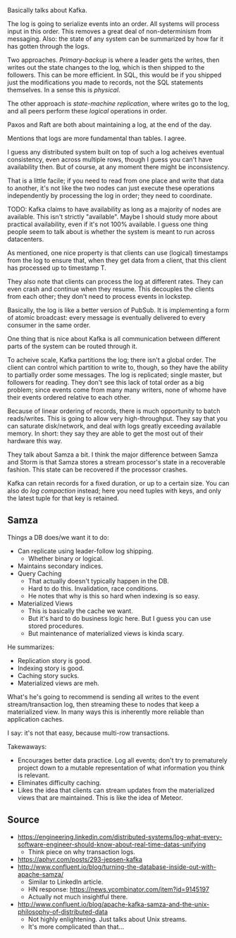 Basically talks about Kafka.

The log is going to serialize events into an order. All systems will
process input in this order. This removes a great deal of
non-determinism from messaging. Also: the state of any system can be
summarized by how far it has gotten through the logs.

Two approaches. *Primary-backup* is where a leader gets the writes,
then writes out the state changes to the log, which is then shipped to
the followers. This can be more efficient. In SQL, this would be if
you shipped just the modifications you made to records, not the SQL
statements themselves. In a sense this is *physical*.

The other approach is *state-machine replication*, where writes go to
the log, and all peers perform these *logical* operations in order.

Paxos and Raft are both about maintaining a log, at the end of the
day.

Mentions that logs are more fundamental than tables. I agree.

I guess any distributed system built on top of such a log acheives
eventual consistency, even across multiple rows, though I guess you
can't have availability then. But of course, at any moment there might
be inconsistency.

That is a little facile; if you need to read from one place and write
that data to another, it's not like the two nodes can just execute
these operations independently by processing the log in order; they
need to coordinate.

TODO: Kafka claims to have availability as long as a majority of nodes
are available. This isn't strictly "available". Maybe I should study
more about practical availability, even if it's not 100% available. I
guess one thing people seem to talk about is whether the system is
meant to run across datacenters.

As mentioned, one nice property is that clients can use (logical)
timestamps from the log to ensure that, when they get data from a
client, that this client has processed up to timestamp T.

They also note that clients can process the log at different
rates. They can even crash and continue when they resume. This
decouples the clients from each other; they don't need to process
events in lockstep.

Basically, the log is like a better version of PubSub. It is
implementing a form of atomic broadcast: every message is eventually
delivered to every consumer in the same order.

One thing that is nice about Kafka is all communication between
different parts of the system can be routed through it.

To acheive scale, Kafka partitions the log; there isn't a global
order. The client can control which partition to write to, though, so
they have the ability to partially order some messages. The log is
replicated; single master, but followers for reading. They don't see
this lack of total order as a big problem; since events come from many
many writers, none of whome have their events ordered relative to each
other.

Because of linear ordering of records, there is much opportunity to
batch reads/writes. This is going to allow very high-throughput. They
say that you can saturate disk/network, and deal with logs greatly
exceeding available memory. In short: they say they are able to get
the most out of their hardware this way.

They talk about Samza a bit. I think the major difference between
Samza and Storm is that Samza stores a stream processor's state in a
recoverable fashion. This state can be recovered if the processor
crashes.

Kafka can retain records for a fixed duration, or up to a certain
size. You can also do *log compaction* instead; here you need tuples
with keys, and only the latest tuple for that key is retained.

## Samza

Things a DB does/we want it to do:

* Can replicate using leader-follow log shipping.
    * Whether binary or logical.
* Maintains secondary indices.
* Query Caching
    * That actually doesn't typically happen in the DB.
    * Hard to do this. Invalidation, race conditions.
    * He notes that why is this so hard when indexing is so easy.
* Materialized Views
    * This is basically the cache we want.
    * But it's hard to do business logic here. But I guess you can use
      stored procedures.
    * But maintenance of materialized views is kinda scary.

He summarizes:

* Replication story is good.
* Indexing story is good.
* Caching story sucks.
* Materialized views are meh.

What's he's going to recommend is sending all writes to the event
stream/transaction log, then streaming these to nodes that keep a
materialized view. In many ways this is inherently more reliable than
application caches.

I say: it's not that easy, because multi-row transactions.

Takewaways:

* Encourages better data practice. Log all events; don't try to
  prematurely project down to a mutable representation of what
  information you think is relevant.
* Eliminates difficulty caching.
* Likes the idea that clients can stream updates from the materialized
  views that are maintained. This is like the idea of Meteor.

## Source

* https://engineering.linkedin.com/distributed-systems/log-what-every-software-engineer-should-know-about-real-time-datas-unifying
    * Think piece on why transaction logs.
* https://aphyr.com/posts/293-jepsen-kafka
* http://www.confluent.io/blog/turning-the-database-inside-out-with-apache-samza/
    * Similar to LinkedIn article.
    * HN response: https://news.ycombinator.com/item?id=9145197
    * Actually not much insightful there.
* http://www.confluent.io/blog/apache-kafka-samza-and-the-unix-philosophy-of-distributed-data
    * Not highly enlightening. Just talks about Unix streams.
    * It's more complicated than that...
